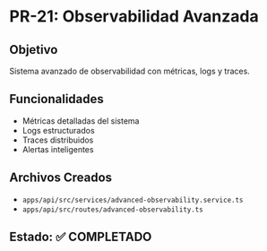 # PR-21: Observabilidad Avanzada

## Objetivo
Sistema avanzado de observabilidad con métricas, logs y traces.

## Funcionalidades
- Métricas detalladas del sistema
- Logs estructurados
- Traces distribuidos
- Alertas inteligentes

## Archivos Creados
- `apps/api/src/services/advanced-observability.service.ts`
- `apps/api/src/routes/advanced-observability.ts`

## Estado: ✅ COMPLETADO
